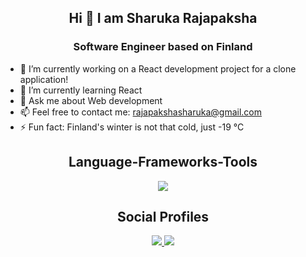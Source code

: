 
<h2 align="center"> Hi 👋 I am Sharuka Rajapaksha</h2>
<h3 align= "center"> Software Engineer based on Finland </h3>

- 🔭 I’m currently working on a React development project for a clone application!
- 🌱 I’m currently learning React 
- 💬 Ask me about Web development
- 📫 Feel free to contact me: rajapakshasharuka@gmail.com
- ⚡ Fun fact: Finland's winter is not that cold, just -19 °C

<h2 align="center"> Language-Frameworks-Tools </h2>

<div align = "center">
<a href="https://skillicons.dev">
<img src="https://skillicons.dev/icons?i=react,nodejs,javascript,java,github,git,mysql,html,css,vscode,figma,androidstudio" >
</a>
</div>

<h2 align="center"> Social Profiles </h2>

<div align = "center">
<a href="https://skillicons.dev">
<a href="https://www.linkedin.com/in/sharuka-rajapaksha-243bba170/"><img src="https://skillicons.dev/icons?i=linkedin">
<img src="https://skillicons.dev/icons?i=discord">
</a>
</div>

<!--
<a href="https://medium.com/@sharukaa"><img src="https://github.com/Sandeepana/Sandeepana/assets/53207620/5d79528c-6573-4627-b1bf-f9e95a0db468" width="55" height="55">

**Sandeepana/Sandeepana** is a ✨ _special_ ✨ repository because its `README.md` (this file) appears on your GitHub profile.

<h3 align= "center"> A Passionate Software Developer from Finland </h3>


Here are some ideas to get you started:

- 🔭 I’m currently working on ...
- 🌱 I’m currently learning React Native
- 👯 I’m looking to collaborate on ...
- 🤔 I’m looking for help with ...
- 💬 Ask me about React, Android
- 📫 How to reach me: rajapakshasharuka@gmail.com
- 😄 Pronouns: ...
- ⚡ Fun fact: Winter in Finland is not that cold.
-->
